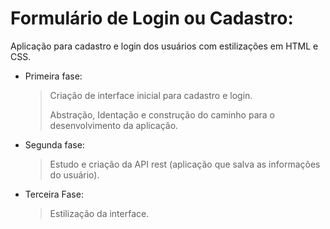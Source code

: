 # Formulário de Login ou Cadastro:

Aplicação para cadastro e login dos usuários com estilizações em HTML e CSS. 

- Primeira fase:
	>Criação de interface inicial para cadastro e login. <p>Abstração, Identação e construção do caminho para o desenvolvimento da aplicação.</p>

- Segunda fase:
	>Estudo e criação da API rest (aplicação que salva as informações do usuário).

- Terceira Fase:
	>Estilização da interface.
